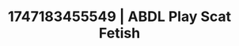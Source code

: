 ---
categories:
- Demure
- Sapphic desires
- Deep gaze
- Pillow talk
- Public flashing
image: /assets/images/1747183455549.jpg
layout: post
seo:
  description: Featured content with sensual ABDL Play, Scat Fetish. HD images available.
  keywords: ABDL Play, Scat Fetish
  og_image: /assets/images/1747183455549.jpg
  schema_type: VisualArtwork
tags:
- ABDL Play
- '#1747183455549'
- Scat Fetish
title: 1747183455549 | ABDL Play Scat Fetish
---